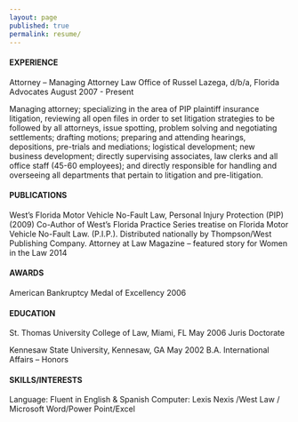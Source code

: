 ```yaml
---
layout: page
published: true
permalink: resume/
---
```


#### EXPERIENCE
Attorney – Managing Attorney
Law Office of Russel Lazega, d/b/a, Florida Advocates August 2007 - Present

Managing attorney; specializing in the area of PIP plaintiff insurance litigation, reviewing all open files in order to set litigation strategies to be followed by all attorneys, issue spotting, problem solving and negotiating settlements; drafting motions; preparing and attending hearings, depositions, pre-trials and mediations; logistical development; new business development; directly supervising associates, law clerks and all office staff (45-60 employees); and directly responsible for handling and overseeing all departments that pertain to litigation and pre-litigation.

#### PUBLICATIONS

West’s Florida Motor Vehicle No-Fault Law, Personal Injury Protection (PIP) (2009)
Co-Author of West’s Florida Practice Series treatise on Florida Motor Vehicle No-Fault Law. (P.I.P.).
Distributed nationally by Thompson/West Publishing Company.
Attorney at Law Magazine – featured story for Women in the Law 2014

#### AWARDS

American Bankruptcy Medal of Excellency 2006

#### EDUCATION

St. Thomas University College of Law, Miami, FL May 2006
Juris Doctorate

Kennesaw State University, Kennesaw, GA May 2002
B.A. International Affairs – Honors

#### SKILLS/INTERESTS

Language: Fluent in English & Spanish
Computer: Lexis Nexis /West Law / Microsoft Word/Power Point/Excel